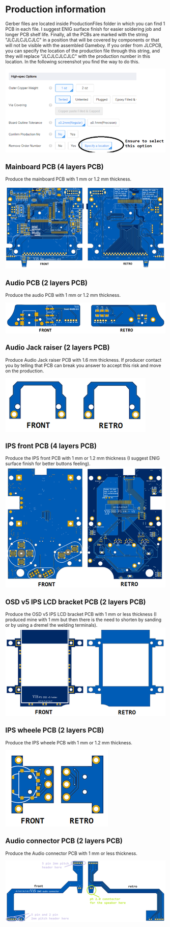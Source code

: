 # Production information

Gerber files are located inside ProductionFiles folder in which you can find 1 PCB in each file.
I suggest ENIG surface finish for easier soldering job and longer PCB shelf life.
Finally, all the PCBs are marked with the string "JLCJLCJLCJLC" in a position that will be covered by components or that will not be visible with the assembled Gameboy. If you order from JLCPCB, you can specify the location of the production file through this string, and they will replace "JLCJLCJLCJLC" with the production number in this location.
In the following screenshot you find the way to do this.

![image](images/JLCPCB_ordering.png)

## Mainboard PCB (4 layers PCB)

Produce the mainboard PCB with 1 mm or 1.2 mm thickness.

![image](images/mainboard.png)

## Audio PCB (2 layers PCB)

Produce the audio PCB with 1 mm or 1.2 mm thickness. 

![image](images/audioPCB.png)

## Audio Jack raiser (2 layers PCB)

Produce Audio Jack raiser PCB with 1.6 mm thickness. If producer contact you by telling that PCB can break you answer to accept this risk and move on the production.

![image](images/audio_taller.png)

## IPS front PCB (4 layers PCB)

Produce the IPS front PCB with 1 mm or 1.2 mm thickness (I suggest ENIG surface finish for better buttons feeling). 
![image](images/IPS_PCB.png)

## OSD v5 IPS LCD bracket PCB (2 layers PCB)

Produce the OSD v5 IPS LCD bracket PCB with 1 mm or less thickness (I produced mine with 1 mm but then there is the need to shorten by sanding or by using a dremel the welding terminals). 
![image](images/IPS_bracket.png)

## IPS wheele PCB (2 layers PCB)

Produce the IPS wheele PCB with 1 mm or 1.2 mm thickness. 

![image](images/IPS_wheele.png)

## Audio connector PCB (2 layers PCB)

Produce the Audio connector PCB with 1 mm or less thickness.

![image](images/audio_connector.png)

